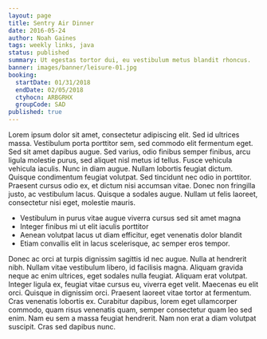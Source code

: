 ```yaml
---
layout: page
title: Sentry Air Dinner
date: 2016-05-24
author: Noah Gaines
tags: weekly links, java
status: published
summary: Ut egestas tortor dui, eu vestibulum metus blandit rhoncus.
banner: images/banner/leisure-01.jpg
booking:
  startDate: 01/31/2018
  endDate: 02/05/2018
  ctyhocn: ARBGRHX
  groupCode: SAD
published: true
---
```

Lorem ipsum dolor sit amet, consectetur adipiscing elit. Sed id ultrices massa. Vestibulum porta porttitor sem, sed commodo elit fermentum eget. Sed sit amet dapibus augue. Sed varius, odio finibus semper finibus, arcu ligula molestie purus, sed aliquet nisl metus id tellus. Fusce vehicula vehicula iaculis. Nunc in diam augue. Nullam lobortis feugiat dictum. Quisque condimentum feugiat volutpat. Sed tincidunt nec odio in porttitor. Praesent cursus odio ex, et dictum nisi accumsan vitae. Donec non fringilla justo, ac vestibulum lacus. Quisque a sodales augue. Nullam ut felis laoreet, consectetur nisi eget, molestie mauris.

* Vestibulum in purus vitae augue viverra cursus sed sit amet magna
* Integer finibus mi ut elit iaculis porttitor
* Aenean volutpat lacus ut diam efficitur, eget venenatis dolor blandit
* Etiam convallis elit in lacus scelerisque, ac semper eros tempor.

Donec ac orci at turpis dignissim sagittis id nec augue. Nulla at hendrerit nibh. Nullam vitae vestibulum libero, id facilisis magna. Aliquam gravida neque ac enim ultrices, eget sodales nulla feugiat. Aliquam erat volutpat. Integer ligula ex, feugiat vitae cursus eu, viverra eget velit. Maecenas eu elit orci. Quisque in dignissim orci. Praesent laoreet vitae tortor at fermentum. Cras venenatis lobortis ex. Curabitur dapibus, lorem eget ullamcorper commodo, quam risus venenatis quam, semper consectetur quam leo sed enim. Nam eu sem a massa feugiat hendrerit. Nam non erat a diam volutpat suscipit. Cras sed dapibus nunc.
